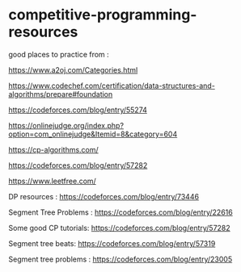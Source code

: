 # competitive-programming-resources
good places to practice from :

https://www.a2oj.com/Categories.html


https://www.codechef.com/certification/data-structures-and-algorithms/prepare#foundation

https://codeforces.com/blog/entry/55274

https://onlinejudge.org/index.php?option=com_onlinejudge&Itemid=8&category=604



https://cp-algorithms.com/

https://codeforces.com/blog/entry/57282

https://www.leetfree.com/


DP resources :
https://codeforces.com/blog/entry/73446

Segment Tree Problems :
https://codeforces.com/blog/entry/22616

Some good CP tutorials: 
https://codeforces.com/blog/entry/57282


Segment tree beats:
https://codeforces.com/blog/entry/57319

Segment tree problems :
https://codeforces.com/blog/entry/23005
